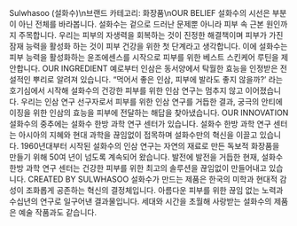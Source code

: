 Sulwhasoo (설화수)\n브랜드 카테고리: 화장품\nOUR BELIEF 설화수의 시선은 부분이 아닌 전체를 바라봅니다. 설화수는 겉으로 드러난 문제뿐 아니라 피부 속 근본 원인까지 주목합니다. 우리는 피부의 자생력을 회복하는 것이 진정한 해결책이며 피부가 가진 잠재 능력을 활성화 하는 것이 피부 건강을 위한 첫 단계라고 생각합니다. 이에 설화수는 피부 능력을 활성화하는 윤조에센스를 시작으로 피부를 위한 베스트 스킨케어 루틴을 제안합니다. OUR INGREDIENT 예로부터 인삼은 동서양에서 탁월한 효능을 인정받은 전설적인 뿌리로 알려져 있습니다. “먹어서 좋은 인삼, 피부에 발라도 좋지 않을까?’ 라는 호기심에서 시작해 설화수의 건강한 피부를 위한 인삼 연구는 멈추지 않고 이어졌습니다. 우리는 인삼 연구 선구자로서 피부를 위한 인삼 연구를 거듭한 결과, 궁극의 안티에이징을 위한 인삼의 효능을 피부에 전달하는 해답을 찾아냈습니다. OUR INNOVATION 설화수의 중추에는 설화수 한방 과학 연구 센터가 있습니다. 설화수 한방 과학 연구 센터는 아시아의 지혜와 현대 과학을 끊임없이 접목하며 설화수만의 혁신을 이끌고 있습니다. 1960년대부터 시작된 설화수의 인삼 연구는 자연의 재료로 만든 독보적 화장품을 만들기 위해 50여 년이 넘도록 계속되어 왔습니다. 발전에 발전을 거듭한 현재, 설화수 한방 과학 연구 센터는 건강한 피부를 위한 최고의 솔루션을 끊임없이 만들어내고 있습니다. CREATED BY SULWHASOO 설화수가 만드는 제품은 한국의 미학과 현대적 감성이 조화롭게 공존하는 혁신의 결정체입니다. 아름다운 피부를 위한 끊임 없는 노력과 수십년의 연구로 일구어낸 결과물입니다. 세대와 시간을 초월해 사랑받는 설화수의 제품은 예술 작품과도 같습니다.